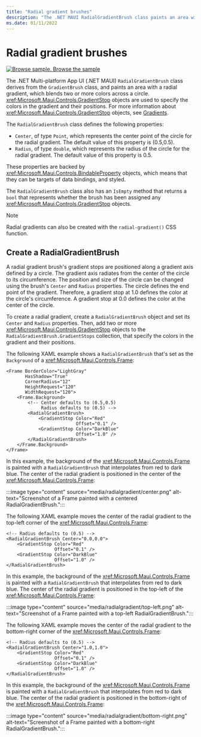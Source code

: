 ```yaml
---
title: "Radial gradient brushes"
description: "The .NET MAUI RadialGradientBrush class paints an area with a radial gradient."
ms.date: 01/11/2022
---
```


# Radial gradient brushes

[![Browse sample.](~/media/code-sample.png) Browse the sample](/samples/dotnet/maui-samples/userinterface-brushes)

The .NET Multi-platform App UI (.NET MAUI) `RadialGradientBrush` class derives from the `GradientBrush` class, and paints an area with a radial gradient, which blends two or more colors across a circle. <xref:Microsoft.Maui.Controls.GradientStop> objects are used to specify the colors in the gradient and their positions. For more information about <xref:Microsoft.Maui.Controls.GradientStop> objects, see [Gradients](gradient.md).

The `RadialGradientBrush` class defines the following properties:

- `Center`, of type `Point`, which represents the center point of the circle for the radial gradient. The default value of this property is (0.5,0.5).
- `Radius`, of type `double`, which represents the radius of the circle for the radial gradient. The default value of this property is 0.5.

These properties are backed by <xref:Microsoft.Maui.Controls.BindableProperty> objects, which means that they can be targets of data bindings, and styled.

The `RadialGradientBrush` class also has an `IsEmpty` method that returns a `bool` that represents whether the brush has been assigned any <xref:Microsoft.Maui.Controls.GradientStop> objects.

> [!NOTE]
> Radial gradients can also be created with the `radial-gradient()` CSS function.

## Create a RadialGradientBrush

A radial gradient brush's gradient stops are positioned along a gradient axis defined by a circle. The gradient axis radiates from the center of the circle to its circumference. The position and size of the circle can be changed using the brush's `Center` and `Radius` properties. The circle defines the end point of the gradient. Therefore, a gradient stop at 1.0 defines the color at the circle's circumference. A gradient stop at 0.0 defines the color at the center of the circle.

To create a radial gradient, create a `RadialGradientBrush` object and set its `Center` and `Radius` properties. Then, add two or more <xref:Microsoft.Maui.Controls.GradientStop> objects to the `RadialGradientBrush.GradientStops` collection, that specify the colors in the gradient and their positions.

The following XAML example shows a `RadialGradientBrush` that's set as the `Background` of a <xref:Microsoft.Maui.Controls.Frame>:

```xaml
<Frame BorderColor="LightGray"
       HasShadow="True"
       CornerRadius="12"
       HeightRequest="120"
       WidthRequest="120">
    <Frame.Background>
        <!-- Center defaults to (0.5,0.5)
             Radius defaults to (0.5) -->
        <RadialGradientBrush>
            <GradientStop Color="Red"
                          Offset="0.1" />
            <GradientStop Color="DarkBlue"
                          Offset="1.0" />
        </RadialGradientBrush>
    </Frame.Background>
</Frame>
```

In this example, the background of the <xref:Microsoft.Maui.Controls.Frame> is painted with a `RadialGradientBrush` that interpolates from red to dark blue. The center of the radial gradient is positioned in the center of the <xref:Microsoft.Maui.Controls.Frame>:

:::image type="content" source="media/radialgradient/center.png" alt-text="Screenshot of a Frame painted with a centered RadialGradientBrush.":::

The following XAML example moves the center of the radial gradient to the top-left corner of the <xref:Microsoft.Maui.Controls.Frame>:

```xaml
<!-- Radius defaults to (0.5) -->
<RadialGradientBrush Center="0.0,0.0">
    <GradientStop Color="Red"
                  Offset="0.1" />
    <GradientStop Color="DarkBlue"
                  Offset="1.0" />
</RadialGradientBrush>
```

In this example, the background of the <xref:Microsoft.Maui.Controls.Frame> is painted with a `RadialGradientBrush` that interpolates from red to dark blue. The center of the radial gradient is positioned in the top-left of the <xref:Microsoft.Maui.Controls.Frame>:

:::image type="content" source="media/radialgradient/top-left.png" alt-text="Screenshot of a Frame painted with a top-left RadialGradientBrush.":::

The following XAML example moves the center of the radial gradient to the bottom-right corner of the <xref:Microsoft.Maui.Controls.Frame>:

```xaml
<!-- Radius defaults to (0.5) -->
<RadialGradientBrush Center="1.0,1.0">
    <GradientStop Color="Red"
                  Offset="0.1" />
    <GradientStop Color="DarkBlue"
                  Offset="1.0" />
</RadialGradientBrush>            
```

In this example, the background of the <xref:Microsoft.Maui.Controls.Frame> is painted with a `RadialGradientBrush` that interpolates from red to dark blue. The center of the radial gradient is positioned in the bottom-right of the <xref:Microsoft.Maui.Controls.Frame>:

:::image type="content" source="media/radialgradient/bottom-right.png" alt-text="Screenshot of a Frame painted with a bottom-right RadialGradientBrush.":::
